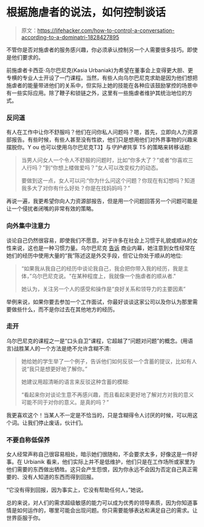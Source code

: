 # 根据施虐者的说法，如何控制谈话

> 原文：<https://lifehacker.com/how-to-control-a-conversation-according-to-a-dominatri-1828427895>

不管你是否对施虐者的服务感兴趣，你必须承认控制另一个人需要很多技巧。即使是他们要求的。



前施虐者卡西亚·乌尔巴尼克(Kasia Urbaniak)为希望在董事会上变得更大胆、更专横的专业人士开设了一门课程。当然，有些人向乌尔巴尼克求助是因为他们想把施虐者的能量带进他们的关系中，但实际上她的技能在各种应该鼓励掌控的场景中有一些实际应用。除了鞭子和锁链之外，这里有一些施虐者维护其统治地位的方式。

### 反问道

有人在工作中让你不舒服吗？他们在问你私人问题吗？嗯，首先，立即向人力资源部报告。有些时候，有些人甚至没有性欲，他们只是想用他们对外界事物的兴趣来摆脱你。Y ou 也可以使用乌尔巴尼克T3】与*守护者*共享 T5 的策略来转移话题:

> 当男人问女人一个令人不舒服的问题时，比如“你多大了？”或者“你喜欢三人行吗？”到“你想上楼做爱吗？”女人可以改变权力的动态。
> 
> 要做到这一点，女人可以问:“你为什么问这个问题？你现在有幻想吗？知道我多大了对你有什么好处？你是在找妈妈吗？”

再说一遍，我更希望你向人力资源部报告，但是用一个问题回答另一个问题可能是让一个侵扰者闭嘴的非常有效的策略。

### 向外集中注意力

谈论自己仍然很容易，即使我们不愿意。对于许多在社会上习惯于礼貌或顺从的女性来说，这也是一种习惯力量。乌尔巴尼克 [告诉](https://www.businessinsider.com/how-to-be-powerful-successful-according-to-dominatrix-2018-3#urbaniak-said-one-of-the-best-ways-to-combat-speechlessness-is-by-taking-a-more-dominant-stance-in-conversations-3) 商业内幕，她注意到女性经常在她们的经历中使用大量的“我”陈述这是外交手段，但它让你处于顺从的地位:

> “如果我从我自己的经历中谈论我自己，我会把你带入我的经历，我是主体，”乌尔巴尼克说。"在某种程度上，我就像一个施虐者的顺从者."
> 
> 她认为，关注另一个人的感受和操作是“良好关系和领导力的主要因素”

举例来说，如果你要去参加一个工作面试，你最好谈谈这家公司以及你认为那里需要做些什么，而不是你过去在其他地方的经历。

### 走开

乌尔巴尼克的课程之一是“口头自卫”课程，它超越了“问题对问题”的概念。(用语言)战胜某人的一个方法是绝不允许含糊不清:

> 她给她的学生举了一个例子，告诉他们如何反驳一个含蓄的提议，比如有人说“我只是想更好地了解你。”
> 
> 她建议用超清晰的语言来反驳这种含蓄的模糊:
> 
> “看起来你对谈论生意不再感兴趣，而且看起来更好地了解对方对我的意义可能不同于对你的意义。是真的吗？”

我更喜欢这个！当某人不一定是不恰当的，只是含糊得令人讨厌的时候，可以用这个词。让我们停止废话，伙计们。

### 不要自称低保养

女人经常声称自己很容易相处，暗示她们很随和，不会要求太多，好像这是一件好事。在 Urbianik 看来，他们实际上并不是低维护，他们只是在工作场所或家里为他们需要的东西做出牺牲。这只会产生怨恨，因为你永远不会因为否定自己真正需要的、没有人知道的东西而得到回报。

“它没有得到回报，因为事实上，它没有帮助任何人，”她说。

总的来说，对人们的需求超级敏感的能力可以成为优秀的领导素质，因为你知道事情是如何运作的，哪里可能会出现问题。你只需要能够表达和满足自己的需求。让世界臣服于你。